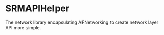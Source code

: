 # SRMAPIHelper
The network library encapsulating AFNetworking to create network layer API more simple.
